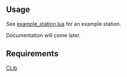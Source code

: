 ## Usage
See [example_station.lua](https://github.com/chiraqoRP/CRadio/blob/main/example_station.lua) for an example station.

Documentation will come later.

## Requirements
[CLib](https://github.com/chiraqoRP/CLib)